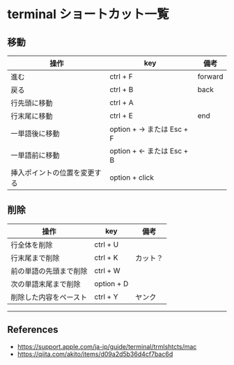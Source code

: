 # terminal ショートカット一覧
## 移動
| 操作           | key |備考| 
| -------------- | --- |-|
| 進む | ctrl + F |forward|
| 戻る | ctrl + B |back|
| 行先頭に移動 | ctrl + A ||
| 行末尾に移動 | ctrl + E |end|
| 一単語後に移動 | option + → または Esc + F ||
| 一単語前に移動 | option + ← または Esc + B||
| 挿入ポイントの位置を変更する | option + click | |

## 削除
| 操作           | key |備考| 
| -------------- | --- |-|
| 行全体を削除 | ctrl + U ||
| 行末尾まで削除 | ctrl + K |カット？|
| 前の単語の先頭まで削除 | ctrl + W ||
| 次の単語末尾まで削除 | option + D ||
| 削除した内容をペースト | ctrl + Y |ヤンク|


---
## References
- https://support.apple.com/ja-jp/guide/terminal/trmlshtcts/mac
- https://qiita.com/akito/items/d09a2d5b36d4cf7bac6d